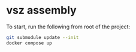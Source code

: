 # vsz assembly
To start, run the following from root of the project:

```sh
git submodule update --init
docker compose up
```
